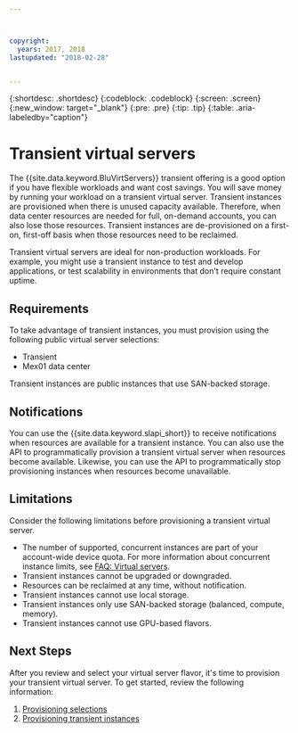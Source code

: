 ```yaml
---



copyright:
  years: 2017, 2018
lastupdated: "2018-02-28"


---
```


{:shortdesc: .shortdesc}
{:codeblock: .codeblock}
{:screen: .screen}
{:new_window: target="_blank"}
{:pre: .pre}
{:tip: .tip}
{:table: .aria-labeledby="caption"}

# Transient virtual servers
The {{site.data.keyword.BluVirtServers}} transient offering is a good option if you have flexible workloads and want cost savings. You will save money by running your workload on a transient virtual server. Transient instances are provisioned when there is unused capacity available. Therefore, when data center resources are needed for full, on-demand accounts, you can also lose those resources. Transient instances are de-provisioned on a first-on, first-off basis when those resources need to be reclaimed.   

Transient virtual servers are ideal for non-production workloads. For example, you might use a transient instance to test and develop applications, or test scalability in environments that don't require constant uptime.

## Requirements
To take advantage of transient instances, you must provision using the following public virtual server selections:
* Transient
* Mex01 data center

Transient instances are public instances that use SAN-backed storage.

## Notifications
You can use the {{site.data.keyword.slapi_short}} to receive notifications when resources are available for a transient instance. You can also use the API to programmatically provision a transient virtual server when resources become available. Likewise, you can use the API to programmatically stop provisioning instances when resources become unavailable.  

## Limitations
Consider the following limitations before provisioning a transient virtual server.

* The number of supported, concurrent instances are part of your account-wide device quota. For more information about concurrent instance limits, see [FAQ: Virtual servers](vsi_faqs_vs.html#concurrent).
* Transient instances cannot be upgraded or downgraded.
* Resources can be reclaimed at any time, without notification.
* Transient instances cannot use local storage.
* Transient instances only use SAN-backed storage (balanced, compute, memory).
* Transient instances cannot use GPU-based flavors.


## Next Steps

After you review and select your virtual server flavor, it's time to provision your transient virtual server. To get started, review the following information:
1. [Provisioning selections](../vsi/vsi_public_selections.html)
2. [Provisioning transient instances](../vsi/vsi_provision_transient.html)
